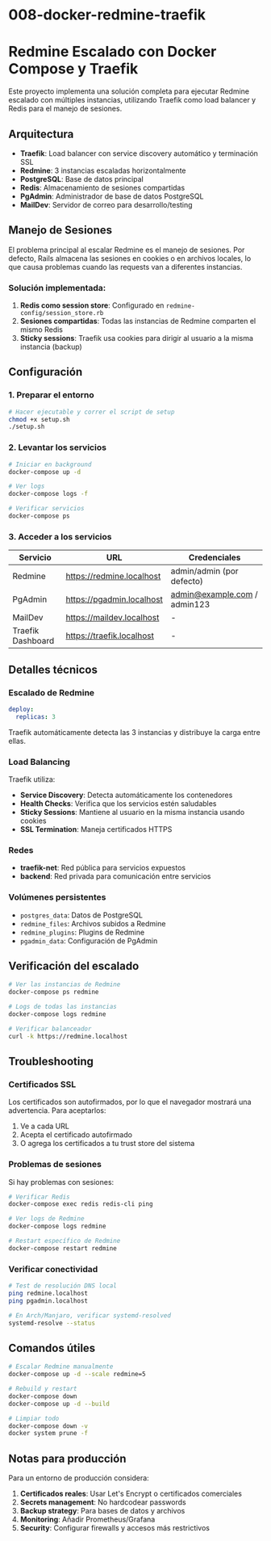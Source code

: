 # 008-docker-redmine-traefik
# Redmine Escalado con Docker Compose y Traefik

Este proyecto implementa una solución completa para ejecutar Redmine escalado con múltiples instancias, utilizando Traefik como load balancer y Redis para el manejo de sesiones.

## Arquitectura

- **Traefik**: Load balancer con service discovery automático y terminación SSL
- **Redmine**: 3 instancias escaladas horizontalmente
- **PostgreSQL**: Base de datos principal
- **Redis**: Almacenamiento de sesiones compartidas
- **PgAdmin**: Administrador de base de datos PostgreSQL
- **MailDev**: Servidor de correo para desarrollo/testing

## Manejo de Sesiones

El problema principal al escalar Redmine es el manejo de sesiones. Por defecto, Rails almacena las sesiones en cookies o en archivos locales, lo que causa problemas cuando las requests van a diferentes instancias.

### Solución implementada:

1. **Redis como session store**: Configurado en `redmine-config/session_store.rb`
2. **Sesiones compartidas**: Todas las instancias de Redmine comparten el mismo Redis
3. **Sticky sessions**: Traefik usa cookies para dirigir al usuario a la misma instancia (backup)

## Configuración

### 1. Preparar el entorno

```bash
# Hacer ejecutable y correr el script de setup
chmod +x setup.sh
./setup.sh
```

### 2. Levantar los servicios

```bash
# Iniciar en background
docker-compose up -d

# Ver logs
docker-compose logs -f

# Verificar servicios
docker-compose ps
```

### 3. Acceder a los servicios

| Servicio | URL | Credenciales |
|----------|-----|--------------|
| Redmine | https://redmine.localhost | admin/admin (por defecto) |
| PgAdmin | https://pgadmin.localhost | admin@example.com / admin123 |
| MailDev | https://maildev.localhost | - |
| Traefik Dashboard | https://traefik.localhost | - |

## Detalles técnicos

### Escalado de Redmine

```yaml
deploy:
  replicas: 3
```

Traefik automáticamente detecta las 3 instancias y distribuye la carga entre ellas.

### Load Balancing

Traefik utiliza:
- **Service Discovery**: Detecta automáticamente los contenedores
- **Health Checks**: Verifica que los servicios estén saludables
- **Sticky Sessions**: Mantiene al usuario en la misma instancia usando cookies
- **SSL Termination**: Maneja certificados HTTPS

### Redes

- **traefik-net**: Red pública para servicios expuestos
- **backend**: Red privada para comunicación entre servicios

### Volúmenes persistentes

- `postgres_data`: Datos de PostgreSQL
- `redmine_files`: Archivos subidos a Redmine
- `redmine_plugins`: Plugins de Redmine
- `pgadmin_data`: Configuración de PgAdmin

## Verificación del escalado

```bash
# Ver las instancias de Redmine
docker-compose ps redmine

# Logs de todas las instancias
docker-compose logs redmine

# Verificar balanceador
curl -k https://redmine.localhost
```

## Troubleshooting

### Certificados SSL

Los certificados son autofirmados, por lo que el navegador mostrará una advertencia. Para aceptarlos:

1. Ve a cada URL
2. Acepta el certificado autofirmado
3. O agrega los certificados a tu trust store del sistema

### Problemas de sesiones

Si hay problemas con sesiones:

```bash
# Verificar Redis
docker-compose exec redis redis-cli ping

# Ver logs de Redmine
docker-compose logs redmine

# Restart específico de Redmine
docker-compose restart redmine
```

### Verificar conectividad

```bash
# Test de resolución DNS local
ping redmine.localhost
ping pgadmin.localhost

# En Arch/Manjaro, verificar systemd-resolved
systemd-resolve --status
```

## Comandos útiles

```bash
# Escalar Redmine manualmente
docker-compose up -d --scale redmine=5

# Rebuild y restart
docker-compose down
docker-compose up -d --build

# Limpiar todo
docker-compose down -v
docker system prune -f
```

## Notas para producción

Para un entorno de producción considera:

1. **Certificados reales**: Usar Let's Encrypt o certificados comerciales
2. **Secrets management**: No hardcodear passwords
3. **Backup strategy**: Para bases de datos y archivos
4. **Monitoring**: Añadir Prometheus/Grafana
5. **Security**: Configurar firewalls y accesos más restrictivos